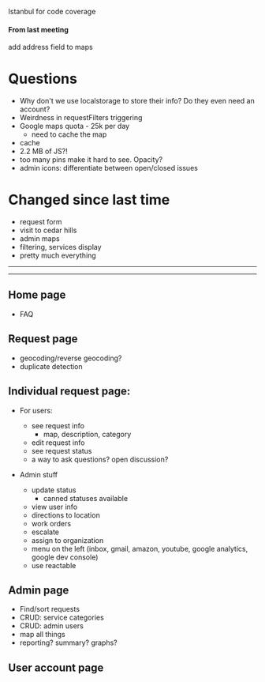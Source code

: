 Istanbul for code coverage

#### From last meeting
add address field to maps

# Questions

- Why don't we use localstorage to store their info? Do they even need an account?
- Weirdness in requestFilters triggering
- Google maps quota - 25k per day
    + need to cache the map
- cache
- 2.2 MB of JS?!
- too many pins make it hard to see. Opacity?
- admin icons: differentiate between open/closed issues 


# Changed since last time
- request form
- visit to cedar hills
- admin maps
- filtering, services display
- pretty much everything


------------------
------------------

## Home page
- FAQ

## Request page
- geocoding/reverse geocoding?
- duplicate detection

## Individual request page:
- For users:
    + see request info
        * map, description, category
    + edit request info
    + see request status
    + a way to ask questions? open discussion? 

- Admin stuff  
    + update status
        * canned statuses available
    + view user info
    + directions to location
    + work orders
    + escalate
    + assign to organization
    + menu on the left (inbox, gmail, amazon, youtube, google analytics, google dev console)
    + use reactable

## Admin page
- Find/sort requests
- CRUD: service categories
- CRUD: admin users
- map all things
- reporting? summary? graphs?

## User account page
